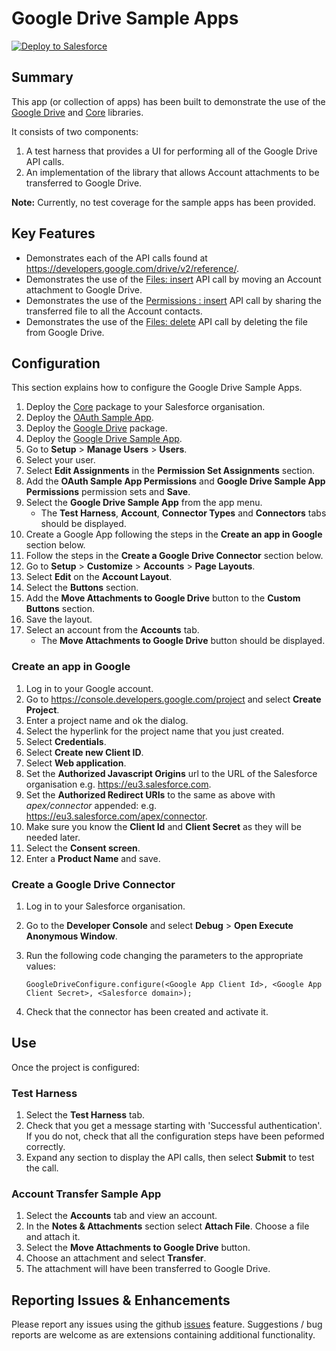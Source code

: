 Google Drive Sample Apps
========================

<a href="https://githubsfdeploy.herokuapp.com?owner=financialforcedev&repo=ffhttp-googledrive-samples">
    <img alt="Deploy to Salesforce"
        src="https://raw.githubusercontent.com/afawcett/githubsfdeploy/master/src/main/webapp/resources/img/deploy.png">
</a>

Summary
-------
This app (or collection of apps) has been built to demonstrate the use of the [Google Drive](https://github.com/financialforcedev/ffhttp-googledrive) and [Core](https://github.com/financialforcedev/ffhttp-core) libraries. 

It consists of two components:
1. A test harness that provides a UI for performing all of the Google Drive API calls.
2. An implementation of the library that allows Account attachments to be transferred to Google Drive. 

**Note:** Currently, no test coverage for the sample apps has been provided.

Key Features
------------
+ Demonstrates each of the API calls found at https://developers.google.com/drive/v2/reference/.
+ Demonstrates the use of the [Files: insert](https://developers.google.com/drive/v2/reference/files/insert) API call by moving an Account attachment to Google Drive.
+ Demonstrates the use of the [Permissions : insert](https://developers.google.com/drive/v2/reference/permissions/insert) API call by sharing the transferred file to all the Account contacts.
+ Demonstrates the use of the [Files: delete](https://developers.google.com/drive/v2/reference/files/delete) API call by deleting the file from Google Drive.

Configuration
-------------

This section explains how to configure the Google Drive Sample Apps.

1. Deploy the [Core](https://githubsfdeploy.herokuapp.com?owner=financialforcedev&repo=ffhttp-core) package to your Salesforce organisation.
2. Deploy the [OAuth Sample App](https://githubsfdeploy.herokuapp.com?owner=financialforcedev&repo=ffhttp-core-samples).
3. Deploy the [Google Drive](https://githubsfdeploy.herokuapp.com?owner=financialforcedev&repo=ffhttp-googledrive) package. 
4. Deploy the [Google Drive Sample App](https://githubsfdeploy.herokuapp.com?owner=financialforcedev&repo=ffhttp-googledrive-samples).
5. Go to **Setup** > **Manage Users** > **Users**.
6. Select your user.
7. Select **Edit Assignments** in the **Permission Set Assignments** section.
8. Add the **OAuth Sample App Permissions** and **Google Drive Sample App Permissions** permission sets and **Save**.
9. Select the **Google Drive Sample App** from the app menu. 
    + The **Test Harness**, **Account**, **Connector Types** and **Connectors** tabs should be displayed.
10. Create a Google App following the steps in the **Create an app in Google** section below.
11. Follow the steps in the **Create a Google Drive Connector** section below.
12. Go to **Setup** > **Customize** > **Accounts** > **Page Layouts**.
13. Select **Edit** on the **Account Layout**.
14. Select the **Buttons** section.
15. Add the **Move Attachments to Google Drive** button to the **Custom Buttons** section.
16. Save the layout.
17. Select an account from the **Accounts** tab.
    + The **Move Attachments to Google Drive** button should be displayed.

### Create an app in Google

1. Log in to your Google account.
2. Go to https://console.developers.google.com/project and select **Create Project**.
3. Enter a project name and ok the dialog.
4. Select the hyperlink for the project name that you just created.
5. Select **Credentials**.
6. Select **Create new Client ID**.
7. Select **Web application**.
8. Set the **Authorized Javascript Origins** url to the URL of the Salesforce organisation e.g. https://eu3.salesforce.com.
9. Set the **Authorized Redirect URIs** to the same as above with *apex/connector* appended: e.g. https://eu3.salesforce.com/apex/connector.
10. Make sure you know the **Client Id** and **Client Secret** as they will be needed later.
11. Select the **Consent screen**.
12. Enter a **Product Name** and save.

### Create a Google Drive Connector 
1. Log in to your Salesforce organisation.
2. Go to the **Developer Console** and select **Debug** > **Open Execute Anonymous Window**.
3. Run the following code changing the parameters to the appropriate values:

    ```
    GoogleDriveConfigure.configure(<Google App Client Id>, <Google App Client Secret>, <Salesforce domain>);
    ```

4. Check that the connector has been created and activate it.

Use
---

Once the project is configured:

### Test Harness
1. Select the **Test Harness** tab.
2. Check that you get a message starting with 'Successful authentication'. If you do not, check that all the configuration steps have been peformed correctly.
3. Expand any section to display the API calls, then select **Submit** to test the call.

### Account Transfer Sample App
1. Select the **Accounts** tab and view an account.
2. In the **Notes & Attachments** section select **Attach File**. Choose a file and attach it.
3. Select the **Move Attachments to Google Drive** button.
4. Choose an attachment and select **Transfer**.
5. The attachment will have been transferred to Google Drive.


Reporting Issues & Enhancements
-------------------------------

Please report any issues using the github [issues](https://github.com/financialforcedev/ffhttp-googledrive-samples/issues) feature. Suggestions / bug reports are welcome as are extensions containing additional functionality.

